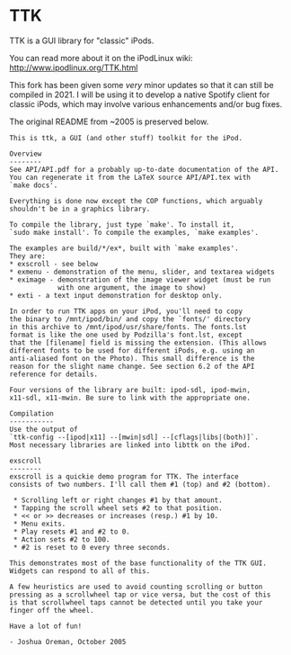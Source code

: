 # TTK

TTK is a GUI library for "classic" iPods.

You can read more about it on the iPodLinux wiki: http://www.ipodlinux.org/TTK.html

This fork has been given some *very* minor updates so that it can still be compiled
in 2021. I will be using it to develop a native Spotify client for classic iPods,
which may involve various enhancements and/or bug fixes.

The original README from ~2005 is preserved below.

```
This is ttk, a GUI (and other stuff) toolkit for the iPod.

Overview
--------
See API/API.pdf for a probably up-to-date documentation of the API.
You can regenerate it from the LaTeX source API/API.tex with
`make docs'.

Everything is done now except the COP functions, which arguably
shouldn't be in a graphics library.

To compile the library, just type `make'. To install it,
`sudo make install'. To compile the examples, `make examples'.

The examples are build/*/ex*, built with `make examples'.
They are:
* exscroll - see below
* exmenu - demonstration of the menu, slider, and textarea widgets
* eximage - demonstration of the image viewer widget (must be run
            with one argument, the image to show)
* exti - a text input demonstration for desktop only.

In order to run TTK apps on your iPod, you'll need to copy
the binary to /mnt/ipod/bin/ and copy the `fonts/' directory
in this archive to /mnt/ipod/usr/share/fonts. The fonts.lst
format is like the one used by Podzilla's font.lst, except
that the [filename] field is missing the extension. (This allows
different fonts to be used for different iPods, e.g. using an
anti-aliased font on the Photo). This small difference is the
reason for the slight name change. See section 6.2 of the API
reference for details.

Four versions of the library are built: ipod-sdl, ipod-mwin,
x11-sdl, x11-mwin. Be sure to link with the appropriate one.

Compilation
-----------
Use the output of
`ttk-config --[ipod|x11] --[mwin|sdl] --[cflags|libs|(both)]`.
Most necessary libraries are linked into libttk on the iPod.

exscroll
--------
exscroll is a quickie demo program for TTK. The interface
consists of two numbers. I'll call them #1 (top) and #2 (bottom).

 * Scrolling left or right changes #1 by that amount.
 * Tapping the scroll wheel sets #2 to that position.
 * << or >> decreases or increases (resp.) #1 by 10.
 * Menu exits.
 * Play resets #1 and #2 to 0.
 * Action sets #2 to 100.
 * #2 is reset to 0 every three seconds.

This demonstrates most of the base functionality of the TTK GUI.
Widgets can respond to all of this.

A few heuristics are used to avoid counting scrolling or button
pressing as a scrollwheel tap or vice versa, but the cost of this
is that scrollwheel taps cannot be detected until you take your
finger off the wheel.

Have a lot of fun!

- Joshua Oreman, October 2005
```
